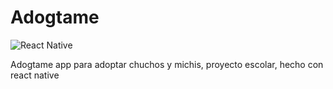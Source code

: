# Adogtame
![React Native](https://img.shields.io/badge/react_native-%2320232a.svg?style=for-the-badge&logo=react&logoColor=%2361DAFB)

Adogtame app para adoptar chuchos y michis, proyecto escolar, hecho con react native
